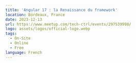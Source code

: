 ```yaml
---
title: 'Angular 17 : la Renaissance du framework'
location: Bordeaux, France
date: 2023-12-13
url: https://www.meetup.com/tech-ctrl/events/297539998/
logo: assets/logos/official-logo.webp
tags:
  - On-Site
  - Online
  - Free
language: French
---
```

